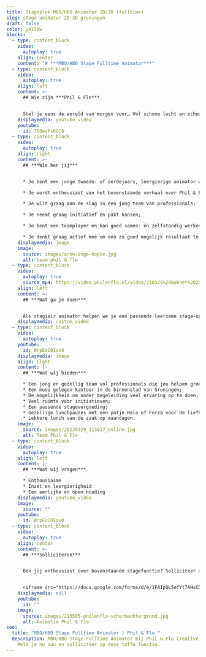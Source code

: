 ```yaml
---
title: Stageplek MBO/HBO Animator 2D/3D (fulltime)
slug: stage animator 2D 3D groningen
draft: false
color: yellow
blocks:
  - type: content_block
    video:
      autoplay: true
    align: center
    content: "# ***MBO/HBO Stage Fulltime Animator***"
  - type: content_block
    video:
      autoplay: true
    align: left
    content: >-
      ## Wie zijn ***Phil & Flo***


      Stel je eens de wereld van morgen voor… Vol schone lucht en schoon water. Waar alle kinderen naar school kunnen en waar elk mens toegang heeft tot de beste zorg. Omdat te bereiken zetten we onze creativiteit in voor de sectoren die in onze ogen het verschil gaan maken; Innovatieve Technologie, zorg, duurzame energie, onderwijs, goede doelen en fair food. Wat denk jij? Vertel het ons. Zodat we samen de stappen kunnen zetten die nu nodig zijn. Met onze creativiteit en het meest krachtige communicatiemiddel dat onze voorouders al gebruikten: visualisatie. In het verleden met grotschilderingen en handgebaren, nu met waanzinnige [3D animaties](https://www.philenflo.nl/3-d-animatie-laten-maken/), [Virtual Reality](https://www.philenflo.nl/oplossingen/virtual-reality/) en [interactieve video’s](https://www.philenflo.nl/oplossingen/interactieve-video/). Samen met jou vormen wij het beste en leukste team, voor een snelle transitie naar een mooie toekomst. ***Wij zijn Phil & Flo, wij verbeelden de wereld van morgen***.
    displaymedia: youtube_video
    youtube:
      id: 7TOmvPxRGC8
  - type: content_block
    video:
      autoplay: true
    align: right
    content: >-
      ## ***Wie ben jij***


      * Je bent een jonge tweede- of derdejaars, leergierige animator wat ook blijkt uit je portfolio;

      * Je wordt enthousiast van het bovenstaande verhaal over Phil & Flo;

      * Je wilt graag aan de slag in een jong team van professionals;

      * Je neemt graag initiatief en pakt kansen;

      * Je bent een teamplayer en kan goed samen- én zelfstandig werken;

      * Je denkt graag actief mee om een zo goed mogelijk resultaat te leveren aan onze klanten.
    displaymedia: image
    image:
      source: images/aron-inge-kopie.jpg
      alt: team phil & flo
  - type: content_block
    video:
      autoplay: true
      source_mp4: https://video.philenflo.nl/video/210325%20Boknet%202D%20kunst%20-%20Phil%20en%20Flo%202D%20animaties.mp4
    align: left
    content: >-
      ## ***Wat ga je doen***


      Als stagiair animator helpen we je een passende leerzame stage-opdracht te vinden. Hiernaast help jij ons bij onze dagelijkse bedrijfsvoering. Aan het begin van je stageperiode zet je je animatie skills in ter ondersteuning voor onze [animatie](https://www.philenflo.nl/oplossingen/animatie-laten-maken/)- en filmproducties. Je geeft vorm aan grafische elementen en animeert kleinere onderdelen. Dit doe je onder begeleiding van onze ervaren animatoren en creatieve producers. Naarmate je meer ervaring op doet en de fijnere kneepjes van het vak leert, werk je steeds meer zelfstandig en werk je nauw samen met onze projectmanagers om gave animaties te maken voor onze klanten. Naast onze producties ben je ook actief betrokken bij onze social media activiteiten. Zo brainstorm je mee over leuke social posts en maak je hiervoor gave animaties.
    displaymedia: custom_video
  - type: content_block
    video:
      autoplay: true
    youtube:
      id: WrpEoC0Iox0
    displaymedia: image
    align: right
    content: |-
      ## ***Wat wij bieden***

      * Een jong en gezellig team vol professionals die jou helpen groeien;
      * Een mooi gelegen kantoor in de binnenstad van Groningen;
      * De mogelijkheid om onder begeleiding veel ervaring op te doen;
      * Veel ruimte voor initiatieven;
      * Een passende stagevergoeding;
      * Gezellige lunchpauzes met een potje Halo of Forza voor de liefhebbers;
      * Lekkere lunch van de zaak op maandagen.
    image:
      source: images/20220329_113017_online.jpg
      alt: Team Phil & Flo
  - type: content_block
    video:
      autoplay: true
    align: left
    content: |-
      ## ***Wat wij vragen***

      * Enthousiasme
      * Inzet en leergierigheid
      * Een eerlijke en open houding
    displaymedia: youtube_video
    image:
      source: ""
    youtube:
      id: WrpEoC0Iox0
  - type: content_block
    video:
      autoplay: true
    align: center
    content: >-
      ## ***Solliciteren***


      Ben jij enthousiast over bovenstaande stagefunctie? Solliciteer dan snel door je CV, portfolio, en motivatie (in video- of briefvorm) op te sturen. Heb je vragen, dan kan je ons altijd even bellen. Hopelijk tot binnenkort!


      <iframe src="https://docs.google.com/forms/d/e/1FAIpQLSefYt7AHsCDjjelhrQt9M2vcFS2nOBtCxrUXjfhcwVaYsCWqA/viewform?embedded=true" width="1000" height="1200" frameborder="0" marginheight="0" marginwidth="0">Laden…</iframe>
    displaymedia: null
    youtube:
      id: ""
    image:
      source: images/210505-philenflo-schermachtergrond.jpg
      alt: Animatie Phil & Flo
seo:
  title: "MBO/HBO Stage Fulltime Animator | Phil & Flo "
  description: MBO/HBO Stage Fulltime Animator bij Phil & Flo Creative Studio.
    Meld je nu aan en solliciteer op deze toffe functie.
---
```

